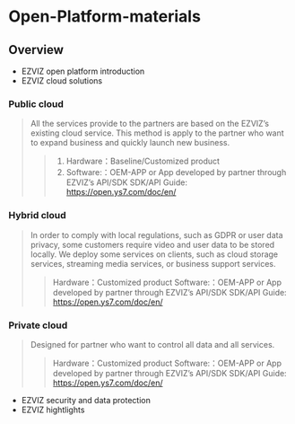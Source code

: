 # Open-Platform-materials
## Overview
- EZVIZ open platform introduction
- EZVIZ cloud solutions



### Public cloud
> All the services provide to the partners are based on the EZVIZ’s existing cloud service. This method is apply to the partner who want to expand business and quickly launch new business.
>> 1. Hardware：Baseline/Customized product 
>> 2. Software:：OEM-APP or App developed by partner through EZVIZ’s API/SDK
>> SDK/API Guide: https://open.ys7.com/doc/en/
### Hybrid cloud
> In order to comply with local regulations, such as GDPR or user data privacy, some customers require video and user data to be stored locally. We deploy some services on clients, such as cloud storage services, streaming media services, or business support services. 
>> Hardware：Customized product
>> Software:：OEM-APP or App developed by partner through EZVIZ’s API/SDK
>> SDK/API Guide: https://open.ys7.com/doc/en/
### Private cloud
> Designed for partner who want to control all data and all services.
>> Hardware：Customized product
>> Software:：OEM-APP or App developed by partner through EZVIZ’s API/SDK
>> SDK/API Guide: https://open.ys7.com/doc/en/

- EZVIZ security and data protection
- EZVIZ hightlights
